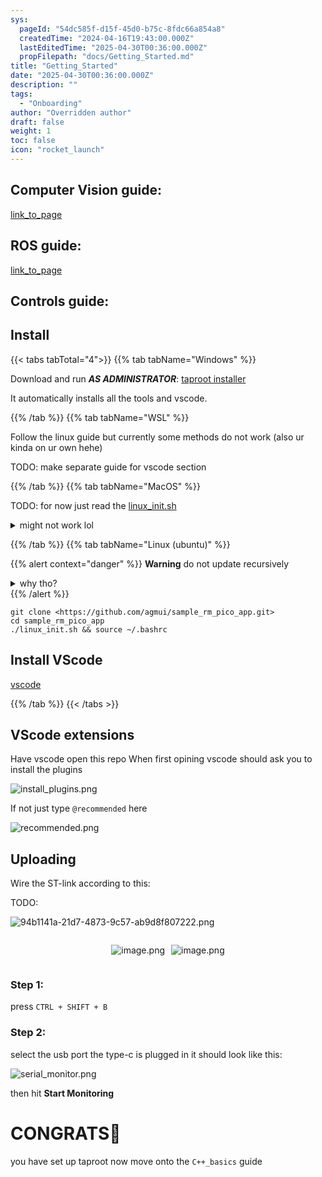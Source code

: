 ```yaml
---
sys:
  pageId: "54dc585f-d15f-45d0-b75c-8fdc66a854a8"
  createdTime: "2024-04-16T19:43:00.000Z"
  lastEditedTime: "2025-04-30T00:36:00.000Z"
  propFilepath: "docs/Getting_Started.md"
title: "Getting_Started"
date: "2025-04-30T00:36:00.000Z"
description: ""
tags:
  - "Onboarding"
author: "Overridden author"
draft: false
weight: 1
toc: false
icon: "rocket_launch"
---
```


## Computer Vision guide:

[link_to_page](86d45bc0-388b-4d26-8848-44f255f73d0e)

## ROS guide:

[link_to_page](3c76c1de-ec8f-46d6-8b0a-294005edc2d5)

## Controls guide:

## Install

{{< tabs tabTotal="4">}}
{{% tab tabName="Windows" %}}

Download and run _**AS ADMINISTRATOR**_: [taproot installer](https://github.com/Thornbots/TeachingFreshies/releases/tag/1.0)

It automatically installs all the tools and vscode.

{{% /tab %}}
{{% tab tabName="WSL" %}}

Follow the linux guide but currently some methods do not work (also ur kinda on ur own hehe)

TODO: make separate guide for vscode section

{{% /tab %}}
{{% tab tabName="MacOS" %}}

TODO: for now just read the [linux_init.sh](https://github.com/agmui/sample_rm_pico_app/blob/main/linux_init.sh)

<details>
<summary>might not work lol</summary>

`brew install libusb pkg-config`

Next install: [vscode](https://code.visualstudio.com/Download)

</details>

{{% /tab %}}
{{% tab tabName="Linux (ubuntu)" %}}

{{% alert context="danger" %}}
**Warning** do not update recursively
<details>
<summary>why tho?</summary>
There are some submodules that may go on for a while (like tinyusb) and I highly
recommend you don't need to get them.
If you want to see what submodules I update just look in `linux_init.sh`
</details>
{{% /alert %}}

```shell
git clone <https://github.com/agmui/sample_rm_pico_app.git>
cd sample_rm_pico_app
./linux_init.sh && source ~/.bashrc
```

## Install VScode

[vscode](https://code.visualstudio.com/Download)

{{% /tab %}}
{{< /tabs >}}

## VScode extensions

Have vscode open this repo
When first opining vscode should ask you to install the plugins

![install_plugins.png](https://prod-files-secure.s3.us-west-2.amazonaws.com/d518164a-d88e-44d1-a4ee-3adb3bd8bce0/89bd30f0-1825-4e77-867b-0a41ce370880/install_plugins.png?X-Amz-Algorithm=AWS4-HMAC-SHA256&X-Amz-Content-Sha256=UNSIGNED-PAYLOAD&X-Amz-Credential=ASIAZI2LB466T6CEKGYJ%2F20250607%2Fus-west-2%2Fs3%2Faws4_request&X-Amz-Date=20250607T150719Z&X-Amz-Expires=3600&X-Amz-Security-Token=IQoJb3JpZ2luX2VjEJ7%2F%2F%2F%2F%2F%2F%2F%2F%2F%2FwEaCXVzLXdlc3QtMiJHMEUCIQCD2oi9N%2B%2FuInx60Zk7YgOFctNmWmh3XI4Qk9i9JktAaAIgTSy8QVjE1XPqva9pMTT73piitthIWo6us0vTwLxNNqAq%2FwMIdxAAGgw2Mzc0MjMxODM4MDUiDPkAwy%2BpoU3AtV6JZircA2igsxGvs1LS4ziWqGSnHFzG3s%2FAQm0s77RU7B2U4DXZggWrEkxmz5mU7C5Ied2LEund9FvG6ubow%2FlfNJ1Fr0YzH8dtivDFXZhowyMIKz3UWOh0iho3mXaxjFEIDxWjzsjekOevdI94GOiPwhfbx13gzgbURpNz%2BSE5WnSFlaOHUH5e0JSn1e4nXgAaXcNIUcCJUqGNY2lDyByq7VeNtLhvpSRlKlOCP4hmRUMxDPHMPecuMUOWoc72bd4QFQET058YnSHR1hfaV9cV7XQHvEnPfuFCgXRyihJDb%2FpT1ySK%2F7WW%2F2yC7VnCS0vKvxHOV651hqtqqedUxQ0J4w7Mh4FTGoU4NGf%2Fa7PLLrCX4PsBzzmP%2Fbrvw%2Fs7EJfGZulsGIU69Q%2FaCDZHsi%2B6dKWuwf5B68n%2By0%2BurJ20XKf4o4edyIBIEB0oFbFzXlplcA7hVvdLMmfUyaud9HbOpLS0vDOdHoVxgIKmGssoMwDYm4eklp1M5KcYguUlPJqauBDJJWI2G5xC1mm%2BlZxhZ09wVE%2B%2BEfn%2BUTK9Xx08WPOH1zDSbwLDBAiKY0EqhrCfFGTL0TkI38tCIrMCi%2B9QN8AzhaJcL9%2BJCSSU1n8w%2FbMz9gn5md2XYcKVv98zgMyZMIKBkcIGOqUBTyOWl%2Fy%2FaI7UU0%2BUeimqV7eKEuIGte2ePWnjN3Dysm5%2BsjY5QUryJIWfQZVSpJF%2FO5LSwPOmdoRNXgfFg15oaa7gWr%2FyF39qR3zwQA1LOAdcw1TAErKC5xNLtVNtmK4sBhbEIo%2B3fXZ6Xrrv1gWH%2FKNokGKMG5e6Gos%2FLtiwmq5sSl1R6jISuJk3Hf1LFLsHnc6l%2FgUVGQRAbNUl5S%2FxAyw%2BHuT0&X-Amz-Signature=575ed576c7a86a81a281c56289d0690cb6d8ae27dd3a2fe2ffbee70eeae538cd&X-Amz-SignedHeaders=host&x-id=GetObject)

If not just type `@recommended` here  

![recommended.png](https://prod-files-secure.s3.us-west-2.amazonaws.com/d518164a-d88e-44d1-a4ee-3adb3bd8bce0/61e661e9-5d85-4dfc-be0d-8d2097a5e793/recommended.png?X-Amz-Algorithm=AWS4-HMAC-SHA256&X-Amz-Content-Sha256=UNSIGNED-PAYLOAD&X-Amz-Credential=ASIAZI2LB466T6CEKGYJ%2F20250607%2Fus-west-2%2Fs3%2Faws4_request&X-Amz-Date=20250607T150719Z&X-Amz-Expires=3600&X-Amz-Security-Token=IQoJb3JpZ2luX2VjEJ7%2F%2F%2F%2F%2F%2F%2F%2F%2F%2FwEaCXVzLXdlc3QtMiJHMEUCIQCD2oi9N%2B%2FuInx60Zk7YgOFctNmWmh3XI4Qk9i9JktAaAIgTSy8QVjE1XPqva9pMTT73piitthIWo6us0vTwLxNNqAq%2FwMIdxAAGgw2Mzc0MjMxODM4MDUiDPkAwy%2BpoU3AtV6JZircA2igsxGvs1LS4ziWqGSnHFzG3s%2FAQm0s77RU7B2U4DXZggWrEkxmz5mU7C5Ied2LEund9FvG6ubow%2FlfNJ1Fr0YzH8dtivDFXZhowyMIKz3UWOh0iho3mXaxjFEIDxWjzsjekOevdI94GOiPwhfbx13gzgbURpNz%2BSE5WnSFlaOHUH5e0JSn1e4nXgAaXcNIUcCJUqGNY2lDyByq7VeNtLhvpSRlKlOCP4hmRUMxDPHMPecuMUOWoc72bd4QFQET058YnSHR1hfaV9cV7XQHvEnPfuFCgXRyihJDb%2FpT1ySK%2F7WW%2F2yC7VnCS0vKvxHOV651hqtqqedUxQ0J4w7Mh4FTGoU4NGf%2Fa7PLLrCX4PsBzzmP%2Fbrvw%2Fs7EJfGZulsGIU69Q%2FaCDZHsi%2B6dKWuwf5B68n%2By0%2BurJ20XKf4o4edyIBIEB0oFbFzXlplcA7hVvdLMmfUyaud9HbOpLS0vDOdHoVxgIKmGssoMwDYm4eklp1M5KcYguUlPJqauBDJJWI2G5xC1mm%2BlZxhZ09wVE%2B%2BEfn%2BUTK9Xx08WPOH1zDSbwLDBAiKY0EqhrCfFGTL0TkI38tCIrMCi%2B9QN8AzhaJcL9%2BJCSSU1n8w%2FbMz9gn5md2XYcKVv98zgMyZMIKBkcIGOqUBTyOWl%2Fy%2FaI7UU0%2BUeimqV7eKEuIGte2ePWnjN3Dysm5%2BsjY5QUryJIWfQZVSpJF%2FO5LSwPOmdoRNXgfFg15oaa7gWr%2FyF39qR3zwQA1LOAdcw1TAErKC5xNLtVNtmK4sBhbEIo%2B3fXZ6Xrrv1gWH%2FKNokGKMG5e6Gos%2FLtiwmq5sSl1R6jISuJk3Hf1LFLsHnc6l%2FgUVGQRAbNUl5S%2FxAyw%2BHuT0&X-Amz-Signature=a2eb342bc8516fabca4a4bf58d3ae9a84b4a9ec7fa5775d32c5f06550d56f02e&X-Amz-SignedHeaders=host&x-id=GetObject)

## Uploading

Wire the ST-link according to this:

TODO:

![94b1141a-21d7-4873-9c57-ab9d8f807222.png](https://prod-files-secure.s3.us-west-2.amazonaws.com/d518164a-d88e-44d1-a4ee-3adb3bd8bce0/e5fad17d-ab82-4300-9f4c-505ab4b1202c/94b1141a-21d7-4873-9c57-ab9d8f807222.png?X-Amz-Algorithm=AWS4-HMAC-SHA256&X-Amz-Content-Sha256=UNSIGNED-PAYLOAD&X-Amz-Credential=ASIAZI2LB466T6CEKGYJ%2F20250607%2Fus-west-2%2Fs3%2Faws4_request&X-Amz-Date=20250607T150719Z&X-Amz-Expires=3600&X-Amz-Security-Token=IQoJb3JpZ2luX2VjEJ7%2F%2F%2F%2F%2F%2F%2F%2F%2F%2FwEaCXVzLXdlc3QtMiJHMEUCIQCD2oi9N%2B%2FuInx60Zk7YgOFctNmWmh3XI4Qk9i9JktAaAIgTSy8QVjE1XPqva9pMTT73piitthIWo6us0vTwLxNNqAq%2FwMIdxAAGgw2Mzc0MjMxODM4MDUiDPkAwy%2BpoU3AtV6JZircA2igsxGvs1LS4ziWqGSnHFzG3s%2FAQm0s77RU7B2U4DXZggWrEkxmz5mU7C5Ied2LEund9FvG6ubow%2FlfNJ1Fr0YzH8dtivDFXZhowyMIKz3UWOh0iho3mXaxjFEIDxWjzsjekOevdI94GOiPwhfbx13gzgbURpNz%2BSE5WnSFlaOHUH5e0JSn1e4nXgAaXcNIUcCJUqGNY2lDyByq7VeNtLhvpSRlKlOCP4hmRUMxDPHMPecuMUOWoc72bd4QFQET058YnSHR1hfaV9cV7XQHvEnPfuFCgXRyihJDb%2FpT1ySK%2F7WW%2F2yC7VnCS0vKvxHOV651hqtqqedUxQ0J4w7Mh4FTGoU4NGf%2Fa7PLLrCX4PsBzzmP%2Fbrvw%2Fs7EJfGZulsGIU69Q%2FaCDZHsi%2B6dKWuwf5B68n%2By0%2BurJ20XKf4o4edyIBIEB0oFbFzXlplcA7hVvdLMmfUyaud9HbOpLS0vDOdHoVxgIKmGssoMwDYm4eklp1M5KcYguUlPJqauBDJJWI2G5xC1mm%2BlZxhZ09wVE%2B%2BEfn%2BUTK9Xx08WPOH1zDSbwLDBAiKY0EqhrCfFGTL0TkI38tCIrMCi%2B9QN8AzhaJcL9%2BJCSSU1n8w%2FbMz9gn5md2XYcKVv98zgMyZMIKBkcIGOqUBTyOWl%2Fy%2FaI7UU0%2BUeimqV7eKEuIGte2ePWnjN3Dysm5%2BsjY5QUryJIWfQZVSpJF%2FO5LSwPOmdoRNXgfFg15oaa7gWr%2FyF39qR3zwQA1LOAdcw1TAErKC5xNLtVNtmK4sBhbEIo%2B3fXZ6Xrrv1gWH%2FKNokGKMG5e6Gos%2FLtiwmq5sSl1R6jISuJk3Hf1LFLsHnc6l%2FgUVGQRAbNUl5S%2FxAyw%2BHuT0&X-Amz-Signature=5518c04ce4e781b3755ad0fdfa7b7415420d96ab1deb1f9fab9ad9f48a27da31&X-Amz-SignedHeaders=host&x-id=GetObject)

<div style="display: flex;flex-direction: row; column-gap:10px; max-width: 630px;justify-content: center;">
<div>

![image.png](https://prod-files-secure.s3.us-west-2.amazonaws.com/d518164a-d88e-44d1-a4ee-3adb3bd8bce0/210ecb78-1116-4d7b-b9b7-2292f66fa2c2/image.png?X-Amz-Algorithm=AWS4-HMAC-SHA256&X-Amz-Content-Sha256=UNSIGNED-PAYLOAD&X-Amz-Credential=ASIAZI2LB466SQDHUEOS%2F20250607%2Fus-west-2%2Fs3%2Faws4_request&X-Amz-Date=20250607T150720Z&X-Amz-Expires=3600&X-Amz-Security-Token=IQoJb3JpZ2luX2VjEJ7%2F%2F%2F%2F%2F%2F%2F%2F%2F%2FwEaCXVzLXdlc3QtMiJHMEUCIQDenz0Rh9ULJsNCGYJArkkP1PL2A7v%2Fs1dEW5u3PR%2FpjwIgPIA0SUOwivJRYKNpENhRhE3BgOQPokcpJWJzZChhdvMq%2FwMIdxAAGgw2Mzc0MjMxODM4MDUiDDlfuZJHXvFfWFtfoCrcAwkDyqW6JeF39T2jDa9X5V5kZyy8810vVvIiuf50Qjj6tyyrL9ZOLJVL%2Fe2bsUhZUwKaHKXQzFW8dsewwAVVq1NE8ZZE7oVNPT46vV8HK%2Ft3Hyg9mUdTkmAxW9eLbCtnOmKkCRLbmpsH%2FdBNWfhI98Y0iOy0mPB5il2m1eKC6USnxPZ1BwrvqS72hsR6CV8dSEwGxo0sTHQbUrn6hDLTtZvr8C2k3OShF%2FAmtNwuDGeX7VNV77OI7jJvlV%2FpW5oY7NMn2DDKJa1Xe86wRSczgF%2BFuMxMSgYRBOlvXHPwu4dcMpHpXyEUL%2BQo64ib7qryy1qyJiC56TxXkETgeYYfIh4HY91b4JxFGlZ%2BKgkqiOjQKktN%2FUE%2FR8RmerXPNiMuBsGtl%2FMGgfTz9F1AWee6zdB%2B%2BgDMGarAxfZmvMkKclI%2FeXBmBOUcT85fGmqQqb1BtWW71KupRkhVetelt7SOCR2GcdYMmemwigwob9iSzguDmec63d6d6LL9XMnmBUGKYSezUkzhz%2BGlQS1xI%2Fd3ojTrYGd2SHOQlb3NMitzXEgI1oLTOUGvS4AQXYiVJxMLeF%2B8PEx837zoIz09OQYbIk5V1k19JPKIxYOuibFheCI6OjVV9KBZlr7DFFLRMJ%2BBkcIGOqUBNlcyjs%2FEcJJQx0yasvzhlwUFUnLW90EUMAtgItRVv5DzYi3I%2B4k3%2BcM4lWdqDF2EIW2D5CZQA%2Fu3PMEcVG1tT3Vr8N60%2F80G3TkdD821GNk5RH4roqGOBKKMYDCr2TlZbTP6sISWtB0jHOKLRG4RODXXCvtdggLjOtZJJ%2BRrLtloNRyM1PcQVBVySrNMoJwHHR%2FXMMWa4iUnuCfwvqY5OWCYmEy6&X-Amz-Signature=71c2f3ceec56904f61498061e9a1e92ae8b42ec116c51787a72888afbc3576cb&X-Amz-SignedHeaders=host&x-id=GetObject)

</div>
<div>

![image.png](https://prod-files-secure.s3.us-west-2.amazonaws.com/d518164a-d88e-44d1-a4ee-3adb3bd8bce0/33a0fd0f-8ca6-4a86-8e09-26e95ded1fff/image.png?X-Amz-Algorithm=AWS4-HMAC-SHA256&X-Amz-Content-Sha256=UNSIGNED-PAYLOAD&X-Amz-Credential=ASIAZI2LB4667YTRK2ZX%2F20250607%2Fus-west-2%2Fs3%2Faws4_request&X-Amz-Date=20250607T150723Z&X-Amz-Expires=3600&X-Amz-Security-Token=IQoJb3JpZ2luX2VjEJ7%2F%2F%2F%2F%2F%2F%2F%2F%2F%2FwEaCXVzLXdlc3QtMiJGMEQCIAYrGM5sJafsc2G%2FOTsnG47aJARoj3Ad%2BjmMPEzkQbs5AiBuiCNFEpMu5T0n%2FxvyDMu8k1wtosdXMiMLL8Y8oj0vHCr%2FAwh3EAAaDDYzNzQyMzE4MzgwNSIMCtngxFpNKNJLvJjyKtwDh8NLvofjF7Ybya7rXzJYUIVWGEGUuvRZ5pXR4HFBgVy9RABi%2BnjR8OhNfIkZbUk8HRHtW3TvOx3W391FbupwPRJirp%2BpnRpK%2BPkX5LP1qD85AjUTlzLXy55duB0dYvNkscm9u8ZGBKZPSokL9YMxW0%2FMexihau73ihS%2FVrCDINDEHRyHTO5nZbqBDlkdQhLN0gtrVGOxzudeHo20zxo94Rk7wS7Ins8BEPRQ0aiSqvRh%2B4N2OCYtW%2FmChVXA3HNte7hT7Z2IFxObB0%2BWNnbLfbicHPcMo2RbMlNI5EiUFcDXkHFVEc%2BxZpSPXxfkMxik3Ha9J9OvZfOqri0PiY%2B9ghnYCKcbK18Hkyjr3Khg3EnWnswwwqrtEhkyV1JJ6kXb%2Be45CmaA%2FD2oTmsDonzecfk6BvmlYJlYwrLrKZIhUOEROEnzzg3o6cePdeeIbMKWrONkJfjuNSKBfP37cqvA4oqRoBPzmwzDvEOewrxPXij9W91lHhc3tDuI5QWdzmJRhGLPtswZNcYQBh%2Fy%2B3%2F3SdTog3FroJIH3gaesVIzzLfzASG4fvMLizu5p3JXDBCOmVt8vMogexh%2FOU5%2BCz5hk4339hUzFtQyMqe%2BUqdwiw2311drEiviN1E8oA4w1oGRwgY6pgGP6uIptJPmNYNwoayEEY%2B5sjsN7sp12SP3jp2Uk%2B2Si3GcNy9rZ8f2A1EaRfnrpb3kuDPEOd9umlJDCFTxFvoSywiFyWdWm91SS77RFfuJbuYA2auPZRvAjTb3Gkj%2BCGsez1mokGk4XYV7MQikVCU15e%2BRPe1wh3fNTdCVC5%2Fz6z%2BnAsH1bmzvyMn4SwF%2BWKu08c1bX4QXFXZhulpw160PG%2BbV9N6q&X-Amz-Signature=8b6808518b9f68f0c02df8c9ffe0a80264a84cc1c048cf598951cc2141d34d07&X-Amz-SignedHeaders=host&x-id=GetObject)

</div>
</div>

### Step 1:

press `CTRL + SHIFT + B`

### Step 2:

select the usb port the type-c is plugged in it should look like this:

![serial_monitor.png](https://prod-files-secure.s3.us-west-2.amazonaws.com/d518164a-d88e-44d1-a4ee-3adb3bd8bce0/f03f4774-05d4-4393-b6a0-d5efb6d315ab/serial_monitor.png?X-Amz-Algorithm=AWS4-HMAC-SHA256&X-Amz-Content-Sha256=UNSIGNED-PAYLOAD&X-Amz-Credential=ASIAZI2LB466T6CEKGYJ%2F20250607%2Fus-west-2%2Fs3%2Faws4_request&X-Amz-Date=20250607T150719Z&X-Amz-Expires=3600&X-Amz-Security-Token=IQoJb3JpZ2luX2VjEJ7%2F%2F%2F%2F%2F%2F%2F%2F%2F%2FwEaCXVzLXdlc3QtMiJHMEUCIQCD2oi9N%2B%2FuInx60Zk7YgOFctNmWmh3XI4Qk9i9JktAaAIgTSy8QVjE1XPqva9pMTT73piitthIWo6us0vTwLxNNqAq%2FwMIdxAAGgw2Mzc0MjMxODM4MDUiDPkAwy%2BpoU3AtV6JZircA2igsxGvs1LS4ziWqGSnHFzG3s%2FAQm0s77RU7B2U4DXZggWrEkxmz5mU7C5Ied2LEund9FvG6ubow%2FlfNJ1Fr0YzH8dtivDFXZhowyMIKz3UWOh0iho3mXaxjFEIDxWjzsjekOevdI94GOiPwhfbx13gzgbURpNz%2BSE5WnSFlaOHUH5e0JSn1e4nXgAaXcNIUcCJUqGNY2lDyByq7VeNtLhvpSRlKlOCP4hmRUMxDPHMPecuMUOWoc72bd4QFQET058YnSHR1hfaV9cV7XQHvEnPfuFCgXRyihJDb%2FpT1ySK%2F7WW%2F2yC7VnCS0vKvxHOV651hqtqqedUxQ0J4w7Mh4FTGoU4NGf%2Fa7PLLrCX4PsBzzmP%2Fbrvw%2Fs7EJfGZulsGIU69Q%2FaCDZHsi%2B6dKWuwf5B68n%2By0%2BurJ20XKf4o4edyIBIEB0oFbFzXlplcA7hVvdLMmfUyaud9HbOpLS0vDOdHoVxgIKmGssoMwDYm4eklp1M5KcYguUlPJqauBDJJWI2G5xC1mm%2BlZxhZ09wVE%2B%2BEfn%2BUTK9Xx08WPOH1zDSbwLDBAiKY0EqhrCfFGTL0TkI38tCIrMCi%2B9QN8AzhaJcL9%2BJCSSU1n8w%2FbMz9gn5md2XYcKVv98zgMyZMIKBkcIGOqUBTyOWl%2Fy%2FaI7UU0%2BUeimqV7eKEuIGte2ePWnjN3Dysm5%2BsjY5QUryJIWfQZVSpJF%2FO5LSwPOmdoRNXgfFg15oaa7gWr%2FyF39qR3zwQA1LOAdcw1TAErKC5xNLtVNtmK4sBhbEIo%2B3fXZ6Xrrv1gWH%2FKNokGKMG5e6Gos%2FLtiwmq5sSl1R6jISuJk3Hf1LFLsHnc6l%2FgUVGQRAbNUl5S%2FxAyw%2BHuT0&X-Amz-Signature=789da1961b0a31afd3b81127ec6b20d3faf622f9552c717185c4780014efdc11&X-Amz-SignedHeaders=host&x-id=GetObject)

then hit **Start Monitoring**

# CONGRATS🎉

you have set up taproot now move onto the `C++_basics` guide
